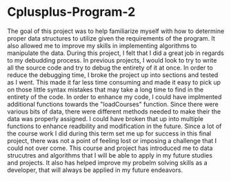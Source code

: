 # Cplusplus-Program-2

The goal of this project was to help familiarize myself with how to determine proper data structures to utilize given the requirements of the program.  It also allowed me to improve my skills in implementing algorithms to manipulate the data.  During this project, I felt that I did a great job in regards to my debudding process.  In previous projects, I would look to try to write all the source code and try to debug the entirety of it at once.  In order to reduce the debugging time, I broke the project up into sections and tested as I went.  This made it far less time consuming and made it easy to pick up on those little syntax mistakes that may take a long time to find in the entirety of the code.  In order to enhance my code, I could have implmented additional functions towards the "loadCourses" function.  Since there were various bits of data, there were different methods needed to make their the data was properly assigned.  I could have broken that up into multiple functions to enhance readbility and modification in the future.  Since a lot of the course work I did during this term set me up for success in this final project, there was not a point of feeling lost or imposing a challenge that I could not over come.  This course and project has introduced me to data strucutres and algorithms that I will be able to apply in my future studies and projects.  It also has helped improve my probelm solving skills as a developer, that will always be applied in my future endeavors.  
